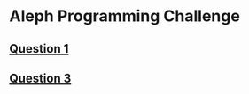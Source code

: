 # Aleph Programming Challenge
## [Question 1](https://brandon30067308.github.io/Aleph-Challenge/TIC-TAC-TOE/index.html)
## [Question 3](https://brandon30067308.github.io/Aleph-Challenge/CARDS/index.html)
